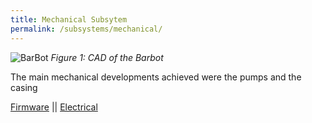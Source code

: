 ```yaml
---
title: Mechanical Subsytem
permalink: /subsystems/mechanical/
---
```


![BarBot](/pie-2022-03/barbot/images/BarBot.png)
_Figure 1: CAD of the Barbot_

The main mechanical developments achieved were the pumps and the casing 

[Firmware](/pie-2022-03/barbot/subsystems/firmware) || [Electrical](/pie-2022-03/barbot/subsystems/electrical)
